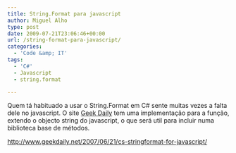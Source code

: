 ```yaml
---
title: String.Format para javascript
author: Miguel Alho
type: post
date: 2009-07-21T23:06:46+00:00
url: /string-format-para-javascript/
categories:
  - 'Code &amp; IT'
tags:
  - 'C#'
  - Javascript
  - string.format

---
```

Quem tá habituado a usar o String.Format em C# sente muitas vezes a falta dele no javascript. O site <a href="http://www.geekdaily.net" target="_blank">Geek Daily</a> tem uma implementação para a função, extendo o objecto string do javascript, o que será util para incluir numa biblioteca base de métodos.

<a href="http://www.geekdaily.net/2007/06/21/cs-stringformat-for-javascript/" targte="_blank">http://www.geekdaily.net/2007/06/21/cs-stringformat-for-javascript/</a>